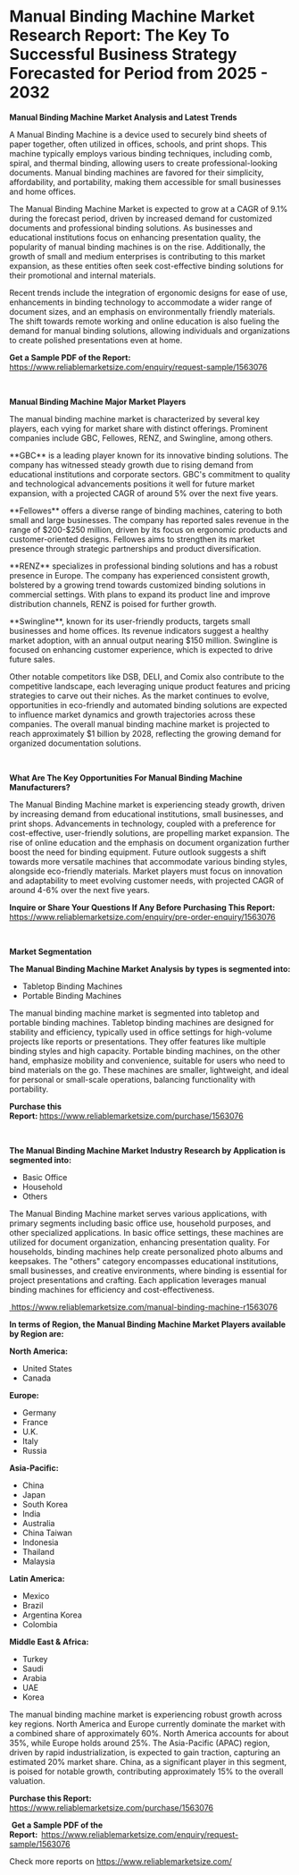 <p><h1>Manual Binding Machine Market Research Report: The Key To Successful Business Strategy Forecasted for Period from 2025 - 2032</h1></p><p><strong>Manual Binding Machine Market Analysis and Latest Trends</strong></p>
<p><p>A Manual Binding Machine is a device used to securely bind sheets of paper together, often utilized in offices, schools, and print shops. This machine typically employs various binding techniques, including comb, spiral, and thermal binding, allowing users to create professional-looking documents. Manual binding machines are favored for their simplicity, affordability, and portability, making them accessible for small businesses and home offices.</p><p>The Manual Binding Machine Market is expected to grow at a CAGR of 9.1% during the forecast period, driven by increased demand for customized documents and professional binding solutions. As businesses and educational institutions focus on enhancing presentation quality, the popularity of manual binding machines is on the rise. Additionally, the growth of small and medium enterprises is contributing to this market expansion, as these entities often seek cost-effective binding solutions for their promotional and internal materials.</p><p>Recent trends include the integration of ergonomic designs for ease of use, enhancements in binding technology to accommodate a wider range of document sizes, and an emphasis on environmentally friendly materials. The shift towards remote working and online education is also fueling the demand for manual binding solutions, allowing individuals and organizations to create polished presentations even at home.</p></p>
<p><strong>Get a Sample PDF of the Report:&nbsp;</strong> <a href="https://www.reliablemarketsize.com/enquiry/request-sample/1563076?utm_campaign=3354&utm_medium=2&utm_source=Github&utm_content=ia&utm_term=11042025&utm_id=manual-binding-machine">https://www.reliablemarketsize.com/enquiry/request-sample/1563076</a></p>
<p>&nbsp;</p>
<p><strong>Manual Binding Machine Major Market Players</strong></p>
<p><p>The manual binding machine market is characterized by several key players, each vying for market share with distinct offerings. Prominent companies include GBC, Fellowes, RENZ, and Swingline, among others.</p><p>**GBC** is a leading player known for its innovative binding solutions. The company has witnessed steady growth due to rising demand from educational institutions and corporate sectors. GBC's commitment to quality and technological advancements positions it well for future market expansion, with a projected CAGR of around 5% over the next five years.</p><p>**Fellowes** offers a diverse range of binding machines, catering to both small and large businesses. The company has reported sales revenue in the range of $200-$250 million, driven by its focus on ergonomic products and customer-oriented designs. Fellowes aims to strengthen its market presence through strategic partnerships and product diversification.</p><p>**RENZ** specializes in professional binding solutions and has a robust presence in Europe. The company has experienced consistent growth, bolstered by a growing trend towards customized binding solutions in commercial settings. With plans to expand its product line and improve distribution channels, RENZ is poised for further growth.</p><p>**Swingline**, known for its user-friendly products, targets small businesses and home offices. Its revenue indicators suggest a healthy market adoption, with an annual output nearing $150 million. Swingline is focused on enhancing customer experience, which is expected to drive future sales.</p><p>Other notable competitors like DSB, DELI, and Comix also contribute to the competitive landscape, each leveraging unique product features and pricing strategies to carve out their niches. As the market continues to evolve, opportunities in eco-friendly and automated binding solutions are expected to influence market dynamics and growth trajectories across these companies. The overall manual binding machine market is projected to reach approximately $1 billion by 2028, reflecting the growing demand for organized documentation solutions.</p></p>
<p>&nbsp;</p>
<p><strong>What Are The Key Opportunities For Manual Binding Machine Manufacturers?</strong></p>
<p><p>The Manual Binding Machine market is experiencing steady growth, driven by increasing demand from educational institutions, small businesses, and print shops. Advancements in technology, coupled with a preference for cost-effective, user-friendly solutions, are propelling market expansion. The rise of online education and the emphasis on document organization further boost the need for binding equipment. Future outlook suggests a shift towards more versatile machines that accommodate various binding styles, alongside eco-friendly materials. Market players must focus on innovation and adaptability to meet evolving customer needs, with projected CAGR of around 4-6% over the next five years.</p></p>
<p><strong>Inquire or Share Your Questions If Any Before Purchasing This Report:</strong> <a href="https://www.reliablemarketsize.com/enquiry/pre-order-enquiry/1563076?utm_campaign=3354&utm_medium=2&utm_source=Github&utm_content=ia&utm_term=11042025&utm_id=manual-binding-machine">https://www.reliablemarketsize.com/enquiry/pre-order-enquiry/1563076</a></p>
<p>&nbsp;</p>
<p><strong>Market Segmentation</strong></p>
<p><strong>The Manual Binding Machine Market Analysis by types is segmented into:</strong></p>
<p><ul><li>Tabletop Binding Machines</li><li>Portable Binding Machines</li></ul></p>
<p><p>The manual binding machine market is segmented into tabletop and portable binding machines. Tabletop binding machines are designed for stability and efficiency, typically used in office settings for high-volume projects like reports or presentations. They offer features like multiple binding styles and high capacity. Portable binding machines, on the other hand, emphasize mobility and convenience, suitable for users who need to bind materials on the go. These machines are smaller, lightweight, and ideal for personal or small-scale operations, balancing functionality with portability.</p></p>
<p><strong>Purchase this Report:&nbsp;</strong><a href="https://www.reliablemarketsize.com/purchase/1563076?utm_campaign=3354&utm_medium=2&utm_source=Github&utm_content=ia&utm_term=11042025&utm_id=manual-binding-machine">https://www.reliablemarketsize.com/purchase/1563076</a></p>
<p>&nbsp;</p>
<p><strong>The Manual Binding Machine Market Industry Research by Application is segmented into:</strong></p>
<p><ul><li>Basic Office</li><li>Household</li><li>Others</li></ul></p>
<p><p>The Manual Binding Machine market serves various applications, with primary segments including basic office use, household purposes, and other specialized applications. In basic office settings, these machines are utilized for document organization, enhancing presentation quality. For households, binding machines help create personalized photo albums and keepsakes. The "others" category encompasses educational institutions, small businesses, and creative environments, where binding is essential for project presentations and crafting. Each application leverages manual binding machines for efficiency and cost-effectiveness.</p></p>
<p><a href="https://www.reliablemarketsize.com/manual-binding-machine-r1563076?utm_campaign=3354&utm_medium=2&utm_source=Github&utm_content=ia&utm_term=11042025&utm_id=manual-binding-machine">&nbsp;https://www.reliablemarketsize.com/manual-binding-machine-r1563076</a></p>
<p><strong>In terms of Region, the Manual Binding Machine Market Players available by Region are:</strong></p>
<p>
    <p> <strong> North America: </strong>
        <ul>
            <li>United States</li>
            <li>Canada</li>
        </ul>
        </p> 
    <p> <strong> Europe: </strong>
        <ul>
            <li>Germany</li>
            <li>France</li>
            <li>U.K.</li>
            <li>Italy</li>
            <li>Russia</li>
        </ul>
        </p> 
    <p> <strong> Asia-Pacific: </strong>
        <ul>
            <li>China</li>
            <li>Japan</li>
            <li>South Korea</li>
            <li>India</li>
            <li>Australia</li>
            <li>China Taiwan</li>
            <li>Indonesia</li>
            <li>Thailand</li>
            <li>Malaysia</li>
        </ul>
        </p> 
    <p> <strong> Latin America: </strong>
        <ul>
            <li>Mexico</li>
            <li>Brazil</li>
            <li>Argentina Korea</li>
            <li>Colombia</li>
        </ul>
        </p> 
    <p> <strong> Middle East & Africa: </strong>
        <ul>
            <li>Turkey</li>
            <li>Saudi</li>
            <li>Arabia</li>
            <li>UAE</li>
            <li>Korea</li>
        </ul>
    </p>
    </p>
<p><p>The manual binding machine market is experiencing robust growth across key regions. North America and Europe currently dominate the market with a combined share of approximately 60%. North America accounts for about 35%, while Europe holds around 25%. The Asia-Pacific (APAC) region, driven by rapid industrialization, is expected to gain traction, capturing an estimated 20% market share. China, as a significant player in this segment, is poised for notable growth, contributing approximately 15% to the overall valuation.</p></p>
<p><strong>Purchase this Report: </strong><a href="https://www.reliablemarketsize.com/purchase/1563076?utm_campaign=3354&utm_medium=2&utm_source=Github&utm_content=ia&utm_term=11042025&utm_id=manual-binding-machine">https://www.reliablemarketsize.com/purchase/1563076</a></p>
<p>&nbsp;<strong>Get a Sample PDF of the Report:&nbsp;&nbsp;</strong><a href="https://www.reliablemarketsize.com/enquiry/request-sample/1563076?utm_campaign=3354&utm_medium=2&utm_source=Github&utm_content=ia&utm_term=11042025&utm_id=manual-binding-machine">https://www.reliablemarketsize.com/enquiry/request-sample/1563076</a></p>
<p><strong></strong></p>
<p>Check more reports on <a href="https://www.reliablemarketsize.com/?utm_campaign=3354&utm_medium=2&utm_source=Github&utm_content=ia&utm_term=11042025&utm_id=manual-binding-machine">https://www.reliablemarketsize.com/</a></p>